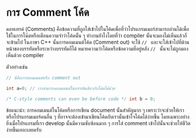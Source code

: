 # การ Comment โค้ด

คอทเทรค์ (Comments) คือข้อความที่ถูกใส่เข้าไปในโค้ดเพื่อที่ว่าโปรแกรมเมอร์สามารถอ่านได้เพื่อใช้ในการโน๊ตหรือเตือนความจำว่าโค้ดนั้น ๆ ทำงานยังไงโดยที่ว่า compiler นั้นจะมองไม่เห็นแล้วก็จะข้ามไป ในภาษา C++ นั้นการคอมเมนต์โค้ด (Comment out) จะใช้ `// ` และจะใส่เข้าไปที่ด้านหน้าของบรรทัดหรือระหว่างบรรทัดก็ได้ หมายความว่าโค้ดหรือข้อความที่อยู่หลัง `// ` นั้นจะไม่ถูกมองเห็นด้วย compiler 

ตัวอย่างเช่น

```c++
// นี่คือการตอมเมนต์หรือ comment out

int a=0; // เราสามารถคอมเมนต์ในบรรทัดเดียวกับโค้ดได้ด้วย 

/* C-style comments can even be before code */ int b = 0;
``` 

ข้อแนะนำ: การคอมเมนต์ในโค้ดหรือการเขียน document นั้นสำคัญมาก ๆ เพราะว่าจะช่วยให้เราหรือโปรแกรมเมอร์คนอื่น ๆ ที่อาจจะต้องเข้ามาเขียนโค้ดกับเรานั้นเข้าใจโค้ดได้ง่ายขึ้น โดยเฉพาะอย่างยิ่งเมื่อโปรแกรมที่เรา develop นั้นมีความซับซ้อนมาก ๆ การใส่ comment เข้าไปนั้นจะช่วยให้ชีวิตง่ายขึ้นเยอะเลยครับ